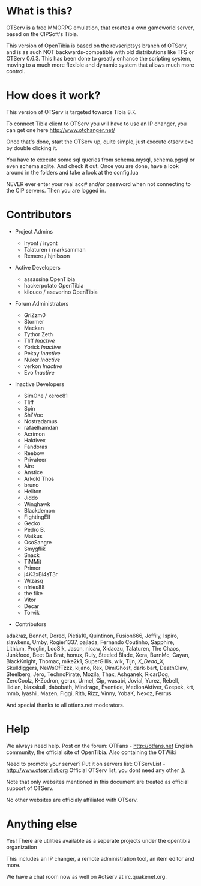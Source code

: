 # What is this?

OTServ is a free MMORPG emulation, that creates a own gameworld server,
based on the CIPSoft's Tibia.

This version of OpenTibia is based on the revscriptsys branch of OTServ,
and is as such NOT backwards-compatible with old distributions like TFS or
OTServ 0.6.3. This has been done to greatly enhance the scripting system,
moving to a much more flexible and dynamic system that allows much more
control.

# How does it work?

This version of OTServ is targeted towards Tibia 8.7.

To connect Tibia client to OTServ you will have to use an IP changer, you can get one here
http://www.otchanger.net/

Once that's done, start the OTServ up, quite simple, just execute otserv.exe by
double clicking it.

You have to execute some sql queries from schema.mysql, schema.pgsql or even schema.sqlite.
And check it out. Once you are done, have a look around in the folders
and take a look at the config.lua

NEVER ever enter your real acc# and/or password when not connecting to the CIP servers.
Then you are logged in.


# Contributors

- Project Admins

    - Iryont / iryont
    - Talaturen / marksamman
    - Remere / hjnilsson


- Active Developers

    - assassina			OpenTibia
    - hackerpotato		OpenTibia
    - kilouco / aseverino	OpenTibia

- Forum Administrators

    - GriZzm0
    - Stormer
    - Mackan
    - Tythor Zeth
    - Tliff *Inactive*
    - Yorick *Inactive*
    - Pekay *Inactive*
    - Nuker *Inactive*
    - verkon *Inactive*
    - Evo *Inactive*

- Inactive Developers

    - SimOne / xeroc81
    - Tliff
    - Spin
    - Shi'Voc
    - Nostradamus
    - rafaelhamdan
    - Acrimon
    - Haktivex
    - Fandoras
    - Reebow
    - Privateer
    - Aire
    - Anstice
    - Arkold Thos
    - bruno
    - Heliton
    - Jiddo
    - Winghawk
    - Blackdemon
    - FightingElf
    - Gecko
    - Pedro B.
    - Matkus
    - OsoSangre
    - Smygflik
    - Snack
    - TiMMit
    - Primer
    - j4K3xBl4sT3r
    - Wrzasq
    - nfries88
    - the fike
    - Vitor
    - Decar
    - Torvik

- Contributors

adakraz, Bennet, Dored, Pietia10, Quintinon, Fusion666, Joffily, Ispiro, slawkens, Umby, Rogier1337, pajlada,
Fernando Coutinho, Sapphire, Lithium, Proglin, LooS!k, Jason, nicaw, Xidaozu, Talaturen, The Chaos, Junkfood,
Beet Da Brat, honux, Ruly, Steeled Blade, Xera, BurnMc, Cayan, BlackKnight, Thomac, mike2k1, SuperGillis,
wik, Tijn, _X_Dead_X_, Skulldiggers, NeWsOfTzzz, kijano, Rex, DimiGhost, dark-bart, DeathClaw, Steelberg, Jero,
TechnoPirate, Mozila, Thax, Ashganek, RicarDog, ZeroCoolz, K-Zodron, gerax, Urmel, Cip, wasabi, Jovial, Yurez,
Rebell, Ilidian, blaxskull, dabobath, Mindrage, Eventide, MedionAktiver, Czepek, krt, mmb, Iyashii, Mazen, Figgi, 
Rith, Rizz, Vinny, YobaK, Nexoz, Ferrus

And special thanks to all otfans.net moderators.

# Help
We always need help. Post on the forum:
OTFans - http://otfans.net
	English community, the official site of OpenTibia. Also containing the OTWiki

Need to promote your server? Put it on servers list:
OTServList - http://www.otservlist.org
	Official OTServ list, you dont need any other ;).

Note that only websites mentioned in this document are treated as official support of OTServ.

No other websites are officialy affiliated with OTServ.

# Anything else
Yes! There are utilities available as a seperate projects under the opentibia organization

This includes an IP changer, a remote administration tool, an item editor and more.

We have a chat room now as well on #otserv at irc.quakenet.org.

